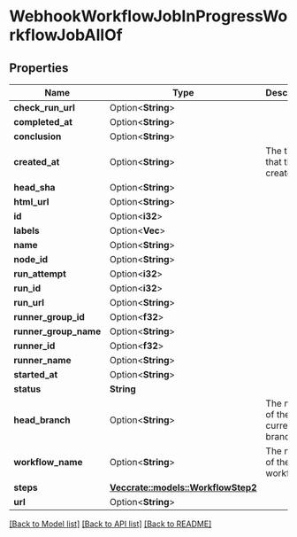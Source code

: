 # WebhookWorkflowJobInProgressWorkflowJobAllOf

## Properties

Name | Type | Description | Notes
------------ | ------------- | ------------- | -------------
**check_run_url** | Option<**String**> |  | [optional]
**completed_at** | Option<**String**> |  | [optional]
**conclusion** | Option<**String**> |  | [optional]
**created_at** | Option<**String**> | The time that the job created. | [optional]
**head_sha** | Option<**String**> |  | [optional]
**html_url** | Option<**String**> |  | [optional]
**id** | Option<**i32**> |  | [optional]
**labels** | Option<**Vec<String>**> |  | [optional]
**name** | Option<**String**> |  | [optional]
**node_id** | Option<**String**> |  | [optional]
**run_attempt** | Option<**i32**> |  | [optional]
**run_id** | Option<**i32**> |  | [optional]
**run_url** | Option<**String**> |  | [optional]
**runner_group_id** | Option<**f32**> |  | [optional]
**runner_group_name** | Option<**String**> |  | [optional]
**runner_id** | Option<**f32**> |  | [optional]
**runner_name** | Option<**String**> |  | [optional]
**started_at** | Option<**String**> |  | [optional]
**status** | **String** |  | 
**head_branch** | Option<**String**> | The name of the current branch. | [optional]
**workflow_name** | Option<**String**> | The name of the workflow. | [optional]
**steps** | [**Vec<crate::models::WorkflowStep2>**](Workflow_Step_2.md) |  | 
**url** | Option<**String**> |  | [optional]

[[Back to Model list]](../README.md#documentation-for-models) [[Back to API list]](../README.md#documentation-for-api-endpoints) [[Back to README]](../README.md)


